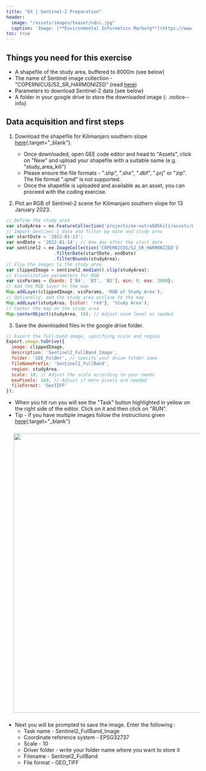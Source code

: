 ```yaml
---
title: "EX | Sentinel-2 Preparation"
header:
  image: "/assets/images/teaser/ndvi.jpg"
  caption: 'Image: [**Environmental Informatics Marburg**](https://www.uni-marburg.de/en/fb19/disciplines/physisch/environmentalinformatics){:target="_blank"}'
toc: true  
---
```


## Things you need for this exercise
* A shapefile of the study area, buffered to 8000m (see below)
* The name of Sentinel image collection - "COPERNICUS/S2_SR_HARMONIZED" (read [here](https://developers.google.com/earth-engine/datasets/catalog/COPERNICUS_S2_SR_HARMONIZED)) 
* Parameters to download Sentinel-2 data  (see below)
* A folder in your google drive to store the downloaded image
{: .notice--info}


## Data acquisition and first steps

1. Download the shapefile for Kilimanjaro southern slope [here](http://85.214.102.111/kili_data/){:target="_blank"}.
	* Once downloaded, open GEE code editor and head to "Assets", click on "New" and upload your shapefile with a suitable name (e.g. "study_area_kili") 
	* Please ensure the file formats - ".shp", ".shx", ".dbf", ".prj" or "zip". The file format ".qmd" is not supported. 
	* Once the shapefile is uploaded and available as an asset, you can proceed with the coding exercise.

2. Plot an RGB of Sentinel-2 scene for Kilimanjaro southern slope for 13 January 2023. 
   
```js
// Define the study area
var studyArea = ee.FeatureCollection('projects/ee-netra805kili/assets/buffered_8000m_veg_aug1_kili_ses')
// Import Sentinel-2 data and filter by date and study area
var startDate = '2022-01-13';
var endDate = '2022-01-14'; // One day after the start date
var sentinel2 = ee.ImageCollection('COPERNICUS/S2_SR_HARMONIZED')
                  .filterDate(startDate, endDate)
                  .filterBounds(studyArea);
// Clip the images to the study area
var clippedImage = sentinel2.median().clip(studyArea);
// Visualization parameters for RGB
var visParams = {bands: ['B4', 'B3', 'B2'], min: 0, max: 3000};
// Add the RGB layer to the map
Map.addLayer(clippedImage, visParams, 'RGB of Study Area');
// Optionally, add the study area outline to the map
Map.addLayer(studyArea, {color: 'red'}, 'Study Area');
// Center the map on the study area
Map.centerObject(studyArea, 10); // Adjust zoom level as needed
```

3. Save the downloaded files in the google drive folder.

```js
// Export the full-band image, specifying scale and region
Export.image.toDrive({
  image: clippedImage,
  description: 'Sentinel2_FullBand_Image',
  folder: 'GEE_Folder', // specify your drive folder name
  fileNamePrefix: 'Sentinel2_FullBand',
  region: studyArea,
  scale: 10, // Adjust the scale according to your needs
  maxPixels: 1e9, // Adjust if more pixels are needed
  fileFormat: 'GeoTIFF'
});
```
* When you hit run you will see the "Task" button highlighted in yellow on the right side of the editor. Click on it and then click on "RUN". 
* Tip - if you have multiple images follow the instructions given [here](https://benny.istan.to/blog/20220319-batch-task-execution-in-google-earth-engine-code-editor){:target="_blank"}

<img src="task_gee.png" width="1280" height="755" align="centre" vspace="10" hspace="20">

* Next you will be prompted to save the image. Enter the following :
	* Task name -  Sentinel2_FullBand_Image
	* Coordinate reference system - EPSG32737
	* Scale - 10
	* Driver folder - write your folder name where you want to store it
	* Filename - Sentinel2_FullBand
	* File format - GEO_TIFF


